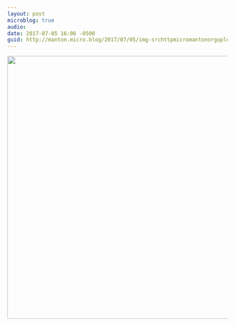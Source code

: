 ```yaml
---
layout: post
microblog: true
audio: 
date: 2017-07-05 16:06 -0500
guid: http://manton.micro.blog/2017/07/05/img-srchttpmicromantonorguploadsccbadjpg-width.html
---
```

<img src="http://micro.manton.org/uploads/2017/c50cb38a3d.jpg" width="600" height="600" />
